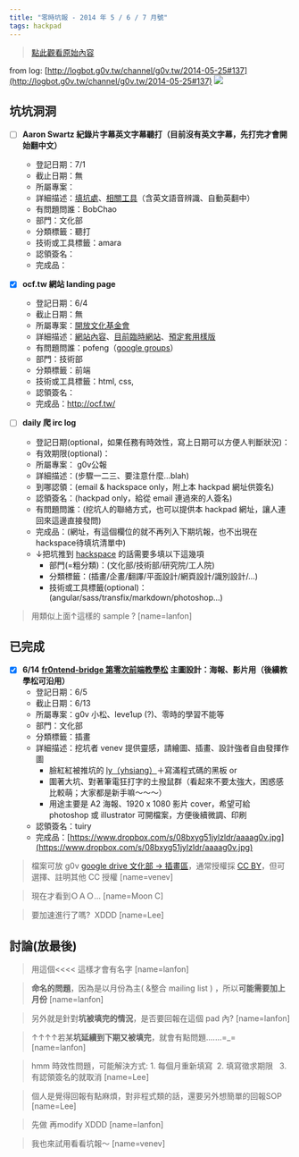 ```yaml
---
title: "零時坑報 - 2014 年 5 / 6 / 7 月號"
tags: hackpad
---
```


> [點此觀看原始內容](https://g0v.hackpad.tw/i8tMqWAFi39)

from log: [http://logbot.g0v.tw/channel/g0v.tw/2014-05-25#137](http://logbot.g0v.tw/channel/g0v.tw/2014-05-25#137)
![](https://g0vhackmd.blob.core.windows.net/g0v-hackmd-images/upload_fda628c898e9ae983630703cd98f8da0)
## 坑坑洞洞

- [ ] **Aaron Swartz 紀錄片字幕英文字幕聽打（目前沒有英文字幕，先打完才會開始翻中文）**
    - 登記日期：7/1
    - 截止日期：無
    - 所屬專案：
    - 詳細描述：[填坑處](http://www.amara.org/en/videos/AfEjHkLJEmrg/info/)、[相關工具](https://g0v.hackpad.tw/Tk13P0vMS9g)（含英文語音辨識、自動英翻中）
    - 有問題問誰：BobChao
    - 部門：文化部
    - 分類標籤：聽打
    - 技術或工具標籤：amara
    - 認領簽名：
    - 完成品：

- [x] **ocf.tw 網站 landing page**
    - 登記日期：6/4
    - 截止日期：無
    - 所屬專案：[開放文化基金會](https://ocf-tw.hackpad.com/--ItL8uKpVMqS)
    - 詳細描述：[網站內容](https://g0v.hackpad.tw/--MxYz48LIyi1)、[目前臨時網站](http://www.ocf.tw)、[預定套用樣版](http://pofeng.github.io/html/)
    - 有問題問誰：pofeng（[google groups](https://groups.google.com/forum/#!topic/g0v-general/BZjzgGmnwLU)）
    - 部門：技術部
    - 分類標籤：前端
    - 技術或工具標籤：html, css,
    - 認領簽名：
    - 完成品：[http://](http://ocf.tw/)[ocf.tw/](http://ocf.tw/)
- [ ] **daily 爬 irc log**
    - 登記日期(optional，如果任務有時效性，寫上日期可以方便人判斷狀況)：
    - 有效期限(optional)：
    - 所屬專案： g0v公報
    - 詳細描述：(步驟一二三、要注意什麼…blah)
    - 到哪認領：(email & hackspace only，附上本 hackpad 網址供簽名)
    - 認領簽名：(hackpad only，給從 email 連過來的人簽名)
    - 有問題問誰：(挖坑人的聯絡方式，也可以提供本 hackpad 網址，讓人連回來這邊直接發問)
    - 完成品：(網址，有這個欄位的就不再列入下期坑報，也不出現在hackspace待填坑清單中)
    - ↓把坑推到 [hackspace](http://g0v.github.io/g0v-tour-guide/public/hack.html) 的話需要多填以下這幾項
        - 部門(=粗分類)：(文化部/技術部/研究院/工人院)
        - 分類標籤：(插畫/企畫/翻譯/平面設計/網頁設計/識別設計/...)
        - 技術或工具標籤(optional)：(angular/sass/transfix/markdown/photoshop...)
> 用類似上面↑這樣的 sample ?
> [name=lanfon]


## 已完成

- [x] **6/14** [**fr0ntend-bridge 第零次前端教學松**](https://g0v.hackpad.tw/sYHY4dqb1OE) **主圖設計：海報、影片用（後續教學松可沿用）**
    - 登記日期：6/5
    - 截止日期：6/13
    - 所屬專案：g0v 小松、leve1up (?)、零時的學習不能等
    - 部門：文化部
    - 分類標籤：插畫
    - 詳細描述：挖坑者 venev 提供靈感，請繪圖、插畫、設計強者自由發揮作圖
        - 臉紅紅被推坑的 [ly（yhsiang）](https://www.facebook.com/photo.php?fbid=10151803044212883)＋寫滿程式碼的黑板 or
        - 圍著大坑、對著筆電狂打字的土撥鼠群（看起來不要太強大，困惑感比較萌；大家都是新手嘛～～～）
        - 用途主要是 A2 海報、1920 x 1080 影片 cover，希望可給 photoshop 或 illustrator 可開檔案，方便後續微調、印刷
    - 認領簽名：tuiry
    - 完成品：[https://www.dropbox.com/s/08bxyg51jylzldr/aaaag0v.jpg](https://www.dropbox.com/s/08bxyg51jylzldr/aaaag0v.jpg)
> 檔案可放 g0v [google drive 文化部 -> 插畫區](https://drive.google.com/?usp=folder&authuser=0#folders/0B0NsS2a-Qx8ZejczWDRJYXlGVDg)，通常授權採 [CC BY](http://bit.ly/CC-BY-4-0)，但可選擇、註明其他 CC 授權
> [name=venev]

> 現在才看到ＯＡＯ...
> [name=Moon C]

> 要加速進行了嗎?  XDDD
> [name=Lee]



## 討論(放最後)

> 用這個<<<< 這樣才會有名字
> [name=lanfon]

> **命名的問題**，因為是以月份為主( &整合 mailing list ) ，所以**可能需要加上月份**
> [name=lanfon]

> 另外就是針對**坑被填完的情況**，是否要回報在這個 pad 內?
> [name=lanfon]

> ↑↑↑↑若某**坑延續到下期又被填完**，就會有點問題.......=_=
> [name=lanfon]

> hmm 時效性問題，可能解決方式: 1. 每個月重新填寫  2. 填寫徵求期限   3. 有認領簽名的就取消
> [name=Lee]

> 個人是覺得回報有點麻煩，對非程式類的話，還要另外想簡單的回報SOP
> [name=Lee]

> 先做 再modify XDDD
> [name=lanfon]

> 我也來試用看看坑報～
> [name=venev]


